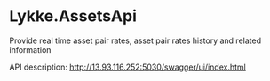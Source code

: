 # Lykke.AssetsApi
Provide real time asset pair rates, asset pair rates history and related information

API description: http://13.93.116.252:5030/swagger/ui/index.html
